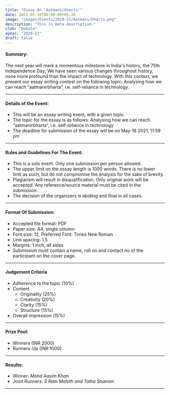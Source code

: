 ```yaml
---
title: "Essay On 'Aatmanirbharta'"
date: 2021-05-18T00:00:00+05:30
image: "images/Events/2020-21/Aatmanirbharta.png"
description: "This is meta description."
club: "Debate"
ayear: "2020-21"
draft: false
---
```


#### Summary:
The next year will mark a momentous milestone in India's history, the 75th Independence Day; We have seen various changes throughout history, none more profound than the impact of technology. With this context, we present our essay writing contest on the following topic: Analysing how we can reach “aatmanirbharta”, i.e. self-reliance in technology.

****

#### Details of the Event:

- This will be an essay writing event, with a given topic.
- The topic for the essay is as follows:  Analysing how we can reach “aatmanirbharta”, i.e. self-reliance in technology
- The deadline for submission of the essay will be on May-18 2021, 11:59 pm 

****

#### Rules and Guidelines For The Event:
- This is a solo event. Only one submission per person allowed.
- The upper limit on the essay length is 1000 words. There is no lower limit as such, but do not compromise the analysis for the sake of brevity.
- Plagiarism will result in disqualification. Only original work will be accepted. Any reference/source material must be cited in the submission.
- The decision of the organizers is abiding and final in all cases.

****

#### Format  Of Submission:
- Accepted file format: PDF
- Paper size: A4, single column
- Font size: 12, Preferred Font: Times New Roman
- Line spacing: 1.5
- Margins: 1 inch, all sides
- Submission must contain a name, roll no and contact no of the participant on the cover page.

****

#### Judgement Criteria
- Adherence to the topic (10%)
- Content
  + Originality (25%)
  + Creativity (20%)
  + Clarity (15%)
  + Structure (15%)
- Overall impression (15%)

****

#### Prize Pool:
- Winners (INR 2000)
- Runners-Up (INR 1000)

****

#### Results: 
- Winner: *Mohd Aasim Khan*
- Joint Runners: *S Ram Mohith and Talha Shamim*

****


